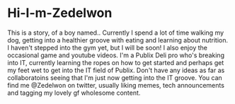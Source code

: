 # Hi-I-m-Zedelwon
This is a story, of a boy named..
Currently I spend a lot of time walking my dog, getting into a healthier groove with eating and learning about nutrition. I haven't stepped into the gym yet, but I will be soon! I also enjoy the occasional game and youtube videos.
I'm a Publix Deli pro who's breaking into IT, currently learning the ropes on how to get started and perhaps get my feet wet to get into the IT field of Publix.
Don't have any ideas as far as collaboratoins seeing that I'm just now getting into the IT groove.
You can find me @Zedelwon on twitter, usually liking memes, tech announcements and tagging my lovely gf wholesome content.
